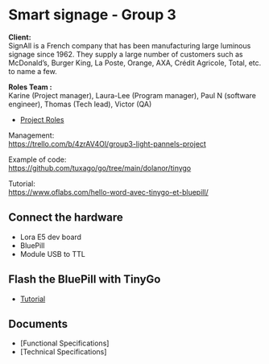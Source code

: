 # Smart signage - Group 3

<strong>Client:</strong><br>
SignAll is a French company that has been manufacturing large luminous signage since 1962. They supply 
a large number of customers such as McDonald’s, Burger King, La Poste, Orange, AXA, Crédit Agricole, 
Total, etc. to name a few.

<strong>Roles Team :</strong><br> Karine (Project manager), Laura-Lee (Program manager), Paul N (software engineer), Thomas (Tech lead), Victor (QA)<br>
- [Project Roles](https://github.com/algosup/2022-2023-project-1-smart-signage-Project-3-group/blob/main/Documents/Project_roles.pdf)

Management:<br>
https://trello.com/b/4zrAV4Ol/group3-light-pannels-project

Example of code: <br>
https://github.com/tuxago/go/tree/main/dolanor/tinygo

Tutorial:<br>
https://www.oflabs.com/hello-word-avec-tinygo-et-bluepill/

## Connect the hardware
- Lora E5 dev board
- BluePill
- Module USB to TTL

## Flash the BluePill with TinyGo
- [Tutorial](https://www.oflabs.com/hello-word-avec-tinygo-et-bluepill)

## Documents

- [Functional Specifications]
- [Technical Specifications]
